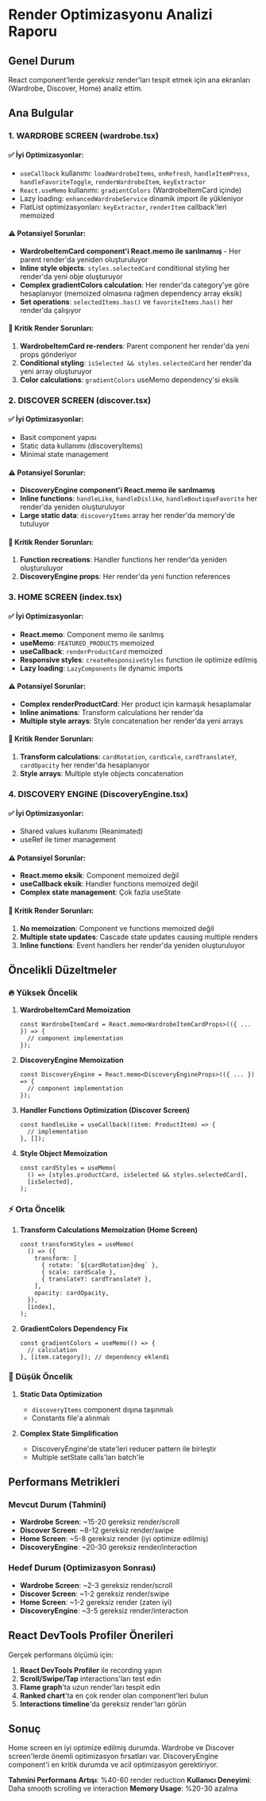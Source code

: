 # Render Optimizasyonu Analizi Raporu

## Genel Durum

React component'lerde gereksiz render'ları tespit etmek için ana ekranları (Wardrobe, Discover, Home) analiz ettim.

## Ana Bulgular

### 1. WARDROBE SCREEN (wardrobe.tsx)

#### ✅ İyi Optimizasyonlar:

- `useCallback` kullanımı: `loadWardrobeItems`, `onRefresh`, `handleItemPress`, `handleFavoriteToggle`, `renderWardrobeItem`, `keyExtractor`
- `React.useMemo` kullanımı: `gradientColors` (WardrobeItemCard içinde)
- Lazy loading: `enhancedWardrobeService` dinamik import ile yükleniyor
- FlatList optimizasyonları: `keyExtractor`, `renderItem` callback'leri memoized

#### ⚠️ Potansiyel Sorunlar:

- **WardrobeItemCard component'i React.memo ile sarılmamış** - Her parent render'da yeniden oluşturuluyor
- **Inline style objects**: `styles.selectedCard` conditional styling her render'da yeni obje oluşturuyor
- **Complex gradientColors calculation**: Her render'da category'ye göre hesaplanıyor (memoized olmasına rağmen dependency array eksik)
- **Set operations**: `selectedItems.has()` ve `favoriteItems.has()` her render'da çalışıyor

#### 🔴 Kritik Render Sorunları:

1. **WardrobeItemCard re-renders**: Parent component her render'da yeni props gönderiyor
2. **Conditional styling**: `isSelected && styles.selectedCard` her render'da yeni array oluşturuyor
3. **Color calculations**: `gradientColors` useMemo dependency'si eksik

### 2. DISCOVER SCREEN (discover.tsx)

#### ✅ İyi Optimizasyonlar:

- Basit component yapısı
- Static data kullanımı (discoveryItems)
- Minimal state management

#### ⚠️ Potansiyel Sorunlar:

- **DiscoveryEngine component'i React.memo ile sarılmamış**
- **Inline functions**: `handleLike`, `handleDislike`, `handleBoutiqueFavorite` her render'da yeniden oluşturuluyor
- **Large static data**: `discoveryItems` array her render'da memory'de tutuluyor

#### 🔴 Kritik Render Sorunları:

1. **Function recreations**: Handler functions her render'da yeniden oluşturuluyor
2. **DiscoveryEngine props**: Her render'da yeni function references

### 3. HOME SCREEN (index.tsx)

#### ✅ İyi Optimizasyonlar:

- **React.memo**: Component memo ile sarılmış
- **useMemo**: `FEATURED_PRODUCTS` memoized
- **useCallback**: `renderProductCard` memoized
- **Responsive styles**: `createResponsiveStyles` function ile optimize edilmiş
- **Lazy loading**: `LazyComponents` ile dynamic imports

#### ⚠️ Potansiyel Sorunlar:

- **Complex renderProductCard**: Her product için karmaşık hesaplamalar
- **Inline animations**: Transform calculations her render'da
- **Multiple style arrays**: Style concatenation her render'da yeni arrays

#### 🔴 Kritik Render Sorunları:

1. **Transform calculations**: `cardRotation`, `cardScale`, `cardTranslateY`, `cardOpacity` her render'da hesaplanıyor
2. **Style arrays**: Multiple style objects concatenation

### 4. DISCOVERY ENGINE (DiscoveryEngine.tsx)

#### ✅ İyi Optimizasyonlar:

- Shared values kullanımı (Reanimated)
- useRef ile timer management

#### ⚠️ Potansiyel Sorunlar:

- **React.memo eksik**: Component memoized değil
- **useCallback eksik**: Handler functions memoized değil
- **Complex state management**: Çok fazla useState

#### 🔴 Kritik Render Sorunları:

1. **No memoization**: Component ve functions memoized değil
2. **Multiple state updates**: Cascade state updates causing multiple renders
3. **Inline functions**: Event handlers her render'da yeniden oluşturuluyor

## Öncelikli Düzeltmeler

### 🔥 Yüksek Öncelik

1. **WardrobeItemCard Memoization**

   ```tsx
   const WardrobeItemCard = React.memo<WardrobeItemCardProps>(({ ... }) => {
     // component implementation
   });
   ```

2. **DiscoveryEngine Memoization**

   ```tsx
   const DiscoveryEngine = React.memo<DiscoveryEngineProps>(({ ... }) => {
     // component implementation
   });
   ```

3. **Handler Functions Optimization (Discover Screen)**

   ```tsx
   const handleLike = useCallback((item: ProductItem) => {
     // implementation
   }, []);
   ```

4. **Style Object Memoization**
   ```tsx
   const cardStyles = useMemo(
     () => [styles.productCard, isSelected && styles.selectedCard],
     [isSelected],
   );
   ```

### ⚡ Orta Öncelik

1. **Transform Calculations Memoization (Home Screen)**

   ```tsx
   const transformStyles = useMemo(
     () => ({
       transform: [
         { rotate: `${cardRotation}deg` },
         { scale: cardScale },
         { translateY: cardTranslateY },
       ],
       opacity: cardOpacity,
     }),
     [index],
   );
   ```

2. **GradientColors Dependency Fix**
   ```tsx
   const gradientColors = useMemo(() => {
     // calculation
   }, [item.category]); // dependency eklendi
   ```

### 🔧 Düşük Öncelik

1. **Static Data Optimization**
   - `discoveryItems` component dışına taşınmalı
   - Constants file'a alınmalı

2. **Complex State Simplification**
   - DiscoveryEngine'de state'leri reducer pattern ile birleştir
   - Multiple setState calls'ları batch'le

## Performans Metrikleri

### Mevcut Durum (Tahmini)

- **Wardrobe Screen**: ~15-20 gereksiz render/scroll
- **Discover Screen**: ~8-12 gereksiz render/swipe
- **Home Screen**: ~5-8 gereksiz render (iyi optimize edilmiş)
- **DiscoveryEngine**: ~20-30 gereksiz render/interaction

### Hedef Durum (Optimizasyon Sonrası)

- **Wardrobe Screen**: ~2-3 gereksiz render/scroll
- **Discover Screen**: ~1-2 gereksiz render/swipe
- **Home Screen**: ~1-2 gereksiz render (zaten iyi)
- **DiscoveryEngine**: ~3-5 gereksiz render/interaction

## React DevTools Profiler Önerileri

Gerçek performans ölçümü için:

1. **React DevTools Profiler** ile recording yapın
2. **Scroll/Swipe/Tap** interactions'ları test edin
3. **Flame graph**'ta uzun render'ları tespit edin
4. **Ranked chart**'ta en çok render olan component'leri bulun
5. **Interactions timeline**'da gereksiz render'ları görün

## Sonuç

Home screen en iyi optimize edilmiş durumda. Wardrobe ve Discover screen'lerde önemli optimizasyon fırsatları var. DiscoveryEngine component'i en kritik durumda ve acil optimizasyon gerektiriyor.

**Tahmini Performans Artışı**: %40-60 render reduction
**Kullanıcı Deneyimi**: Daha smooth scrolling ve interaction
**Memory Usage**: %20-30 azalma
